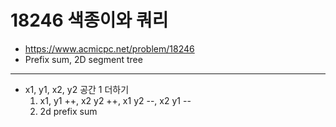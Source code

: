 # 18246 색종이와 쿼리

- https://www.acmicpc.net/problem/18246
- Prefix sum, 2D segment tree
---
- x1, y1, x2, y2 공간 1 더하기
    1. x1, y1 ++, x2 y2 ++, x1 y2 --, x2 y1 --
    2. 2d prefix sum

